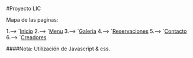 #Proyecto LIC

Mapa de las paginas:

1.--> ´[Inicio](https://github.com/wilfrey/Proyecto-LIC/blob/master/index.html)
2.--> ´[Menu](https://github.com/wilfrey/Proyecto-LIC/blob/master/menu.html)
3.--> ´[Galeria](https://github.com/wilfrey/Proyecto-LIC/blob/master/galer%C3%ADa.html)
4.--> ´[Reservaciones](https://github.com/wilfrey/Proyecto-LIC/blob/master/reserva.htmll)
5.--> ´[Contacto](https://github.com/wilfrey/Proyecto-LIC/blob/master/contacto.html)
6.--> ´[Creadores](https://github.com/wilfrey/Proyecto-LIC/blob/master/creadores.html)



####Nota:
Utilización de Javascript & css.
